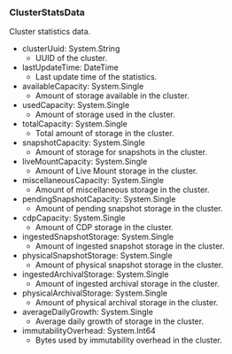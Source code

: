### ClusterStatsData
Cluster statistics data.

- clusterUuid: System.String
  - UUID of the cluster.
- lastUpdateTime: DateTime
  - Last update time of the statistics.
- availableCapacity: System.Single
  - Amount of storage available in the cluster.
- usedCapacity: System.Single
  - Amount of storage used in the cluster.
- totalCapacity: System.Single
  - Total amount of storage in the cluster.
- snapshotCapacity: System.Single
  - Amount of storage for snapshots in the cluster.
- liveMountCapacity: System.Single
  - Amount of Live Mount storage in the cluster.
- miscellaneousCapacity: System.Single
  - Amount of miscellaneous storage in the cluster.
- pendingSnapshotCapacity: System.Single
  - Amount of pending snapshot storage in the cluster.
- cdpCapacity: System.Single
  - Amount of CDP storage in the cluster.
- ingestedSnapshotStorage: System.Single
  - Amount of ingested snapshot storage in the cluster.
- physicalSnapshotStorage: System.Single
  - Amount of physical snapshot storage in the cluster.
- ingestedArchivalStorage: System.Single
  - Amount of ingested archival storage in the cluster.
- physicalArchivalStorage: System.Single
  - Amount of physical archival storage in the cluster.
- averageDailyGrowth: System.Single
  - Average daily growth of storage in the cluster.
- immutabilityOverhead: System.Int64
  - Bytes used by immutability overhead in the cluster.
